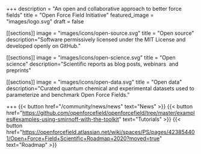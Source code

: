 +++
description = "An open and collaborative approach to better force fields"
title = "Open Force Field Initiative"
featured_image = "images/logo.svg"
draft = false

[[sections]]
image = "images/icons/open-source.svg"
title = "Open source"
description="Software permissively licensed under the MIT License and developed openly on GitHub."

[[sections]]
image = "images/icons/open-science.svg"
title = "Open science"
description="Scientific reports as blog posts, webinars  and preprints"

[[sections]]
image = "images/icons/open-data.svg"
title = "Open data"
description="Curated quantum chemical and experimental datasets used to parameterize and benchmark Open Force Fields."

+++
{{< button href="/community/news/news" text="News" >}}
{{< button href="https://github.com/openforcefield/openforcefield/tree/master/examples#examples-using-smirnoff-with-the-toolkit" text="Tutorials" >}}
{{< button href="https://openforcefield.atlassian.net/wiki/spaces/PS/pages/423854401/Open+Force+Field+Scientific+Roadmap+2020?moved=true" text="Roadmap" >}}
